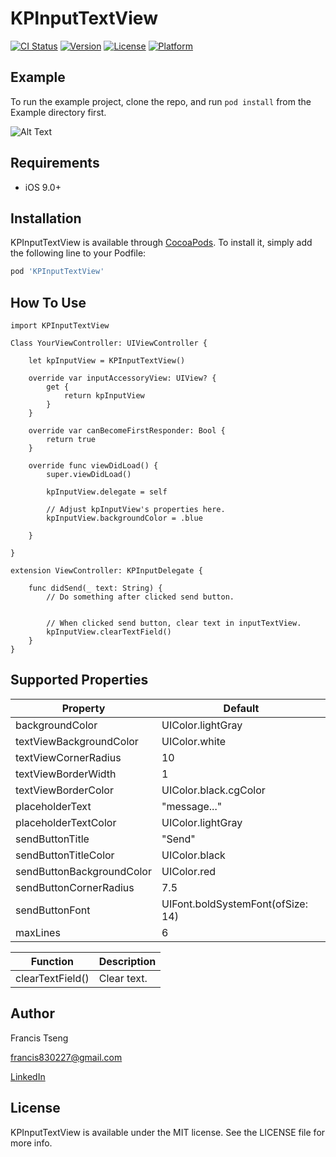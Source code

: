 # KPInputTextView

[![CI Status](http://img.shields.io/travis/francis830227/KPInputTextView.svg?style=flat)](https://travis-ci.org/francis830227/KPInputTextView)
[![Version](https://img.shields.io/cocoapods/v/KPInputTextView.svg?style=flat)](http://cocoapods.org/pods/KPInputTextView)
[![License](https://img.shields.io/cocoapods/l/KPInputTextView.svg?style=flat)](http://cocoapods.org/pods/KPInputTextView)
[![Platform](https://img.shields.io/cocoapods/p/KPInputTextView.svg?style=flat)](http://cocoapods.org/pods/KPInputTextView)

## Example

To run the example project, clone the repo, and run `pod install` from the Example directory first.

![Alt Text](https://media.giphy.com/media/6s8KRahnnGVTFc6GbC/giphy.gif)

## Requirements
* iOS 9.0+

## Installation

KPInputTextView is available through [CocoaPods](http://cocoapods.org). To install
it, simply add the following line to your Podfile:

```ruby
pod 'KPInputTextView'
```

## How To Use
```
import KPInputTextView

Class YourViewController: UIViewController {

	let kpInputView = KPInputTextView()
	
	override var inputAccessoryView: UIView? {
		get {
			return kpInputView
		}
	}
	
	override var canBecomeFirstResponder: Bool {
		return true
	}
	
	override func viewDidLoad() {
		super.viewDidLoad()
		
		kpInputView.delegate = self
		
		// Adjust kpInputView's properties here.
		kpInputView.backgroundColor = .blue
		
	}

}

extension ViewController: KPInputDelegate {
	
	func didSend(_ text: String) {
		// Do something after clicked send button.

		
		// When clicked send button, clear text in inputTextView.
		kpInputView.clearTextField()
	}
}
```
## Supported Properties
Property  | Default
------------- | -------------
backgroundColor | UIColor.lightGray
textViewBackgroundColor  | UIColor.white
textViewCornerRadius  | 10
textViewBorderWidth  | 1
textViewBorderColor  | UIColor.black.cgColor
placeholderText  | "message..."
placeholderTextColor  | UIColor.lightGray
sendButtonTitle  | "Send"
sendButtonTitleColor  | UIColor.black
sendButtonBackgroundColor  | UIColor.red
sendButtonCornerRadius  | 7.5
sendButtonFont | UIFont.boldSystemFont(ofSize: 14)
maxLines | 6

Function | Description
------------- | -------------
clearTextField() | Clear text.


## Author

Francis Tseng

francis830227@gmail.com

[LinkedIn](linkedin.com/in/francis-tseng-82b345113)  

## License

KPInputTextView is available under the MIT license. See the LICENSE file for more info.